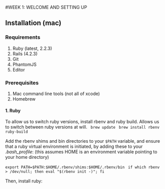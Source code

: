 #WEEK 1: WELCOME AND SETTING UP

## Installation (mac)
### Requirements
1. Ruby (latest, 2.2.3)
2. Rails (4.2.3)
3. Git
4. PhantomJS
5. Editor

### Prerequisites
1. Mac command line tools (not all of xcode)
2. Homebrew

#### 1. Ruby
To allow us to switch ruby versions, install rbenv and ruby build. Allows us to switch
between ruby versions at will.
` brew update`
` brew install rbenv ruby-build`

Add the rbenv shims and bin directories to your `$PATH` variable, and ensure that
a ruby virtual environment is initiated, by adding these to your _.bash_profile_:
(this assumes HOME is an environment variable pointing to your home directory)

`export PATH=$PATH:$HOME/.rbenv/shims:$HOME/.rbenv/bin`
` if which rbenv > /dev/null; then eval "$(rbenv init -)"; fi`

Then, install ruby:

